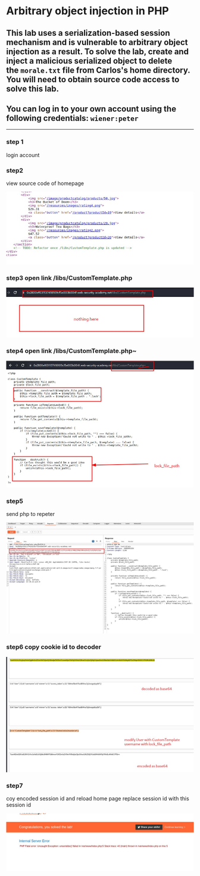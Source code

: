 # Arbitrary object injection in PHP

## This lab uses a serialization-based session mechanism and is vulnerable to arbitrary object injection as a result. To solve the lab, create and inject a malicious serialized object to delete the `morale.txt` file from Carlos's home directory. You will need to obtain source code access to solve this lab.

## You can log in to your own account using the following credentials: `wiener:peter`

---

### step 1

login account

### step2

view source code of homepage

![screenshot](images/lab4_todo_customtemplate.jpg)

### step3 open link /libs/CustomTemplate.php

![screenshot](images/lab4_nothing_showing.jpg)

### step4 open link /libs/CustomTemplate.php~

![screenshot](images/lab4_tild_php_file_code.jpg)

### step5

send php to repeter

![screenshot](images/lab4_phpfile_into_repeter.jpg)

### step6 copy cookie id to decoder

![screenshot](images/lab4_decoder_session_id.jpg)

### step7

coy encoded session id and reload home page
replace session id with this session id

![screenshot](images/lab4_php_error_with_congratulation.jpg)
